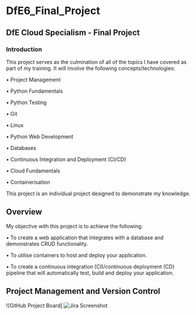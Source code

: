 # DfE6_Final_Project

## DfE Cloud Specialism - Final Project
### Introduction

This project serves as the culmination of all of the topics I have covered as part of my training. It will involve the following concepts/technologies:

•	Project Management

•	Python Fundamentals

•	Python Testing

•	Git

•	Linux

•	Python Web Development

•	Databases

•	Continuous Integration and Deployment (CI/CD)

•	Cloud Fundamentals

•	Containerisation

This project is an individual project designed to demonstrate my knowledge.

## Overview

My objective with this project is to achieve the following:

•	To create a web application that integrates with a database and demonstrates CRUD functionality.

•	To utilise containers to host and deploy your application.

•	To create a continuous integration (CI)/continuous deployment (CD) pipeline that will automatically test, build and deploy your application.

## Project Management and Version Control

![GitHub Project Board]
![Jira Screenshot](https://user-images.githubusercontent.com/43039925/147856876-ee9bb753-0263-4c3d-b3cb-6e278531ed4f.png)